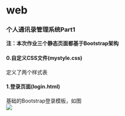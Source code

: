 # web
### 个人通讯录管理系统Part1
**注：本次作业三个静态页面都基于Bootstrap架构**
#### 0.自定义CSS文件(mystyle.css)
定义了两个样式表
#### 1.登录页面(login.html)
基础的Bootstrap登录模板，如图<br>
![](https://github.com/ChanSure/web/blob/main/images/b.jpg)

